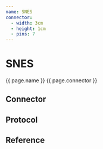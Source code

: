 ```yaml
---
name: SNES
connector:
  - width: 3cm
  - height: 1cm
  - pins: 7
---
```


# SNES
{{ page.name }}
{{ page.connector }}

## Connector

## Protocol

## Reference
